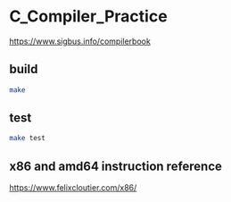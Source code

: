 # C_Compiler_Practice

https://www.sigbus.info/compilerbook

## build

```bash
make
```

## test

```bash
make test
```

## x86 and amd64 instruction reference

https://www.felixcloutier.com/x86/
